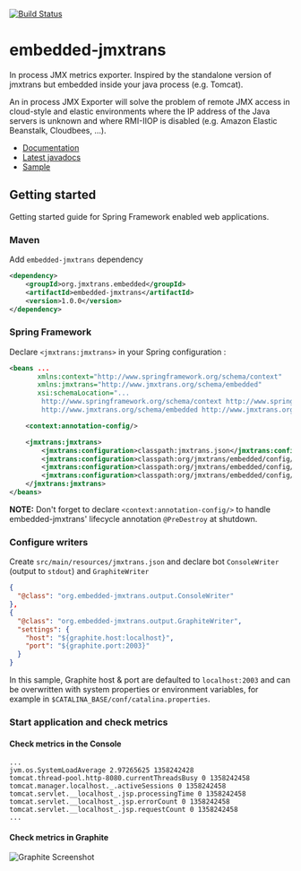 [![Build Status](https://buildhive.cloudbees.com/job/jmxtrans/job/embedded-jmxtrans/badge/icon)](https://buildhive.cloudbees.com/job/jmxtrans/job/embedded-jmxtrans/)

# embedded-jmxtrans

In process JMX metrics exporter. Inspired by the standalone version of jmxtrans but embedded inside your java process (e.g. Tomcat).

An in process JMX Exporter will solve the problem of remote JMX access in cloud-style and elastic environments where the IP address of the Java servers is unknown and where RMI-IIOP is disabled (e.g. Amazon Elastic Beanstalk, Cloudbees, ...).


* [Documentation](https://github.com/jmxtrans/embedded-jmxtrans/wiki)
* [Latest javadocs](http://jmxtrans.github.com/embedded-jmxtrans/apidocs/)
* [Sample](https://github.com/jmxtrans/embedded-jmxtrans-samples)

## Getting started

Getting started guide for Spring Framework enabled web applications.

### Maven

Add `embedded-jmxtrans` dependency

```xml
<dependency>
    <groupId>org.jmxtrans.embedded</groupId>
    <artifactId>embedded-jmxtrans</artifactId>
    <version>1.0.0</version>
</dependency>
```

### Spring Framework

Declare `<jmxtrans:jmxtrans>` in your Spring configuration :
```xml
<beans ...
       xmlns:context="http://www.springframework.org/schema/context"
       xmlns:jmxtrans="http://www.jmxtrans.org/schema/embedded"
       xsi:schemaLocation="...
		http://www.springframework.org/schema/context http://www.springframework.org/schema/context/spring-context-3.1.xsd
		http://www.jmxtrans.org/schema/embedded http://www.jmxtrans.org/schema/embedded/jmxtrans-1.0.xsd">

    <context:annotation-config/>

    <jmxtrans:jmxtrans>
        <jmxtrans:configuration>classpath:jmxtrans.json</jmxtrans:configuration>
        <jmxtrans:configuration>classpath:org/jmxtrans/embedded/config/tomcat-6.json</jmxtrans:configuration>
        <jmxtrans:configuration>classpath:org/jmxtrans/embedded/config/jmxtrans-internals.json</jmxtrans:configuration>
        <jmxtrans:configuration>classpath:org/jmxtrans/embedded/config/jvm-sun-hotspot.json</jmxtrans:configuration>
    </jmxtrans:jmxtrans>
</beans>
```
**NOTE:** Don't forget to declare `<context:annotation-config/>` to handle embedded-jmxtrans' lifecycle annotation `@PreDestroy` at shutdown.

### Configure writers

Create `src/main/resources/jmxtrans.json` and declare bot `ConsoleWriter` (output to `stdout`) and `GraphiteWriter`

```json
{
  "@class": "org.embedded-jmxtrans.output.ConsoleWriter"
},
{
  "@class": "org.embedded-jmxtrans.output.GraphiteWriter",
  "settings": {
    "host": "${graphite.host:localhost}",
    "port": "${graphite.port:2003}"
  }
}
```

In this sample, Graphite host & port are defaulted to `localhost:2003` and can be overwritten with system properties or environment variables, for example in `$CATALINA_BASE/conf/catalina.properties`.

### Start application and check metrics

#### Check metrics in the Console

```
...
jvm.os.SystemLoadAverage 2.97265625 1358242428
tomcat.thread-pool.http-8080.currentThreadsBusy 0 1358242458
tomcat.manager.localhost._.activeSessions 0 1358242458
tomcat.servlet.__localhost_.jsp.processingTime 0 1358242458
tomcat.servlet.__localhost_.jsp.errorCount 0 1358242458
tomcat.servlet.__localhost_.jsp.requestCount 0 1358242458
...
```

#### Check metrics in Graphite

![Graphite Screenshot](https://raw.github.com/wiki/jmxtrans/embedded-jmxtrans/img/graphite-screenshot-basic.png)



